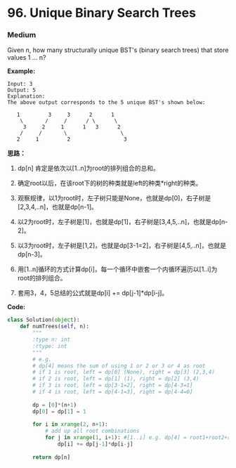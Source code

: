 # 96. Unique Binary Search Trees
### Medium

Given n, how many structurally unique BST's (binary search trees) that store values 1 ... n?

**Example:**

```
Input: 3
Output: 5
Explanation:
The above output corresponds to the 5 unique BST's shown below:

   1         3     3      2      1
    \       /     /      / \      \
     3     2     1      1   3      2
    /     /       \                 \
   2     1         2                 3
```

**思路：**

1. dp[n] 肯定是依次以[1..n]为root的排列组合的总和。
2. 确定root以后，在该root下的树的种类就是left的种类*right的种类。

3. 观察规律，以1为root时，左子树只能是None，也就是dp[0]，右子树是[2,3,4,..n]，也就是dp[n-1]。
4. 以2为root时，左子树是[1]，也就是dp[1]，右子树是[3,4,5,..n]，也就是dp[n-2]。
5. 以3为root时，左子树是[1,2]，也就是dp[3-1=2]，右子树是[4,5,..n]，也就是dp[n-3]。

6. 用[1..n]循环的方式计算dp[i]，每一个循环中嵌套一个内循环遍历以[1..i]为root的排列组合。
7. 套用3，4，5总结的公式就是dp[i] += dp[j-1]*dp[i-j]。

**Code:**
```python
class Solution(object):
    def numTrees(self, n):
        """
        :type n: int
        :rtype: int
        """
        # e.g.
        # dp[4] means the sum of using 1 or 2 or 3 or 4 as root
        # if 1 is root, left = dp[0] (None), right = dp[3] (2,3,4)
        # if 2 is root, left = dp[1] (1), right = dp[2] (3,4)
        # if 3 is root, left = dp[3-1=2], right = dp[4-3=1]
        # if 4 is root, left = dp[4-1=3], right = dp[4-4=0]
        
        dp = [0]*(n+1)
        dp[0] = dp[1] = 1
        
        for i in xrange(2, n+1):
            # add up all root combinations
            for j in xrange(1, i+1): #[1..i] e.g. dp[4] = root1+root2+root3+root4
                dp[i] += dp[j-1]*dp[i-j]
        
        return dp[n]
```
